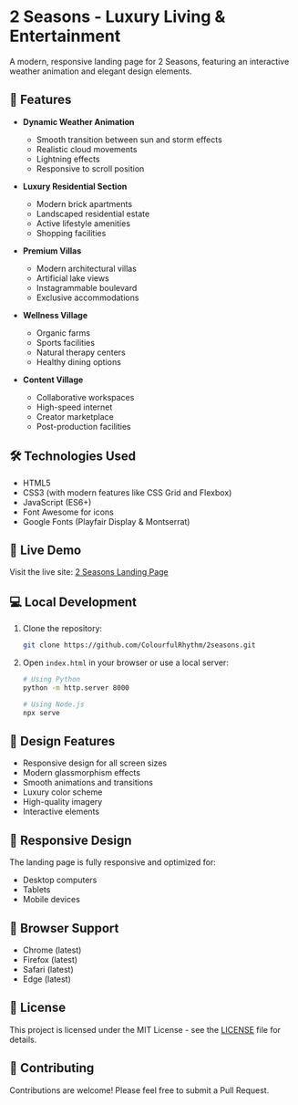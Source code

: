 # 2 Seasons - Luxury Living & Entertainment

A modern, responsive landing page for 2 Seasons, featuring an interactive weather animation and elegant design elements.

## 🌟 Features

- **Dynamic Weather Animation**
  - Smooth transition between sun and storm effects
  - Realistic cloud movements
  - Lightning effects
  - Responsive to scroll position

- **Luxury Residential Section**
  - Modern brick apartments
  - Landscaped residential estate
  - Active lifestyle amenities
  - Shopping facilities

- **Premium Villas**
  - Modern architectural villas
  - Artificial lake views
  - Instagrammable boulevard
  - Exclusive accommodations

- **Wellness Village**
  - Organic farms
  - Sports facilities
  - Natural therapy centers
  - Healthy dining options

- **Content Village**
  - Collaborative workspaces
  - High-speed internet
  - Creator marketplace
  - Post-production facilities

## 🛠️ Technologies Used

- HTML5
- CSS3 (with modern features like CSS Grid and Flexbox)
- JavaScript (ES6+)
- Font Awesome for icons
- Google Fonts (Playfair Display & Montserrat)

## 🚀 Live Demo

Visit the live site: [2 Seasons Landing Page](https://colourfulrhythm.github.io/2seasons/)

## 💻 Local Development

1. Clone the repository:
   ```bash
   git clone https://github.com/ColourfulRhythm/2seasons.git
   ```

2. Open `index.html` in your browser or use a local server:
   ```bash
   # Using Python
   python -m http.server 8000
   
   # Using Node.js
   npx serve
   ```

## 🎨 Design Features

- Responsive design for all screen sizes
- Modern glassmorphism effects
- Smooth animations and transitions
- Luxury color scheme
- High-quality imagery
- Interactive elements

## 📱 Responsive Design

The landing page is fully responsive and optimized for:
- Desktop computers
- Tablets
- Mobile devices

## 🔄 Browser Support

- Chrome (latest)
- Firefox (latest)
- Safari (latest)
- Edge (latest)

## 📝 License

This project is licensed under the MIT License - see the [LICENSE](LICENSE) file for details.

## 👥 Contributing

Contributions are welcome! Please feel free to submit a Pull Request. 